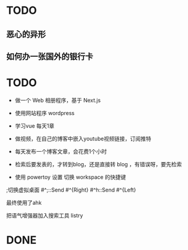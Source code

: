

# TODO
## 恶心的异形
## 如何办一张国外的银行卡


# TODO
- 做一个 Web 相册程序，基于 Next.js
- 使用网站程序 wordpress
- 学习vue  每天1章
- 做视频，在自己的博客中嵌入youtube视频链接，订阅推特
- 每天发布一个博客文章，会花费1个小时
- 检索后要发表的，才转到blog，还是直接转 blog ，有错误呀，要先检索

- 使用 powertoy 设置 切换 workspace 的快捷键

;切换虚拟桌面
#^;::Send #^{Right}
#^h::Send #^{Left}

最终使用了ahk

把语气增强器加入搜索工具 listry



# DONE

<!-- - 如何配置全局shortcut key : 在属性里面配置 -->
<!-- F:\me\thinking\使用github学习编程.md -->
<!-- # 如何使用wsl 编写程序 -->
<!-- - 买个人体工学鼠标 实际需求不需要 -->

